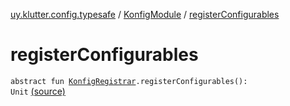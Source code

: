 [uy.klutter.config.typesafe](../index.md) / [KonfigModule](index.md) / [registerConfigurables](.)


# registerConfigurables
<code>abstract fun [KonfigRegistrar](../-konfig-registrar/index.md).registerConfigurables(): Unit</code> [(source)](https://github.com/kohesive/klutter/blob/master/config-typesafe-jdk6/src/main/kotlin/uy/klutter/config/typesafe/InjektConfig.kt#L114)<br/>

